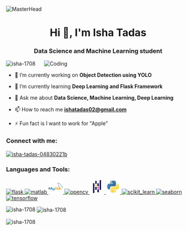 ![MasterHead](https://miro.medium.com/v2/resize:fit:1400/1*gsagUAsosx9prDBpilMDHw.gif)
<h1 align="center">Hi 👋, I'm Isha Tadas</h1>
<h3 align="center">Data Science and  Machine Learning student </h3>
<img align="right" alt="Coding" width="400" src="https://camo.githubusercontent.com/0f2df9c6430300192232520a10bc3f09066cee3c6f1205da8490ac2b1d69d9e5/68747470733a2f2f6d69722d73332d63646e2d63662e626568616e63652e6e65742f70726f6a6563745f6d6f64756c65732f646973702f3630313031343131363737303437352e363036386265666634363430612e676966">

<p align="left"> <img src="https://komarev.com/ghpvc/?username=isha-1708&label=Profile%20views&color=0e75b6&style=flat" alt="isha-1708" /> </p>

- 🔭 I’m currently working on **Object Detection using YOLO**

- 🌱 I’m currently learning **Deep Learning and Flask Framework**

- 💬 Ask me about **Data Science, Machine Learning, Deep Learning**

- 📫 How to reach me **ishatadas02@gmail.com**

- ⚡ Fun fact is I want to work for "Apple" 

<h3 align="left">Connect with me:</h3>
<p align="left">
<a href="https://linkedin.com/in/isha-tadas-04830221b" target="blank"><img align="center" src="https://raw.githubusercontent.com/rahuldkjain/github-profile-readme-generator/master/src/images/icons/Social/linked-in-alt.svg" alt="isha-tadas-04830221b" height="30" width="40" /></a>
</p>

<h3 align="left">Languages and Tools:</h3>
<p align="left"> <a href="https://flask.palletsprojects.com/" target="_blank" rel="noreferrer"> <img src="https://www.vectorlogo.zone/logos/pocoo_flask/pocoo_flask-icon.svg" alt="flask" width="40" height="40"/> </a> <a href="https://www.mathworks.com/" target="_blank" rel="noreferrer"> <img src="https://upload.wikimedia.org/wikipedia/commons/2/21/Matlab_Logo.png" alt="matlab" width="40" height="40"/> </a> <a href="https://www.mysql.com/" target="_blank" rel="noreferrer"> <img src="https://raw.githubusercontent.com/devicons/devicon/master/icons/mysql/mysql-original-wordmark.svg" alt="mysql" width="40" height="40"/> </a> <a href="https://opencv.org/" target="_blank" rel="noreferrer"> <img src="https://www.vectorlogo.zone/logos/opencv/opencv-icon.svg" alt="opencv" width="40" height="40"/> </a> <a href="https://pandas.pydata.org/" target="_blank" rel="noreferrer"> <img src="https://raw.githubusercontent.com/devicons/devicon/2ae2a900d2f041da66e950e4d48052658d850630/icons/pandas/pandas-original.svg" alt="pandas" width="40" height="40"/> </a> <a href="https://www.python.org" target="_blank" rel="noreferrer"> <img src="https://raw.githubusercontent.com/devicons/devicon/master/icons/python/python-original.svg" alt="python" width="40" height="40"/> </a> <a href="https://scikit-learn.org/" target="_blank" rel="noreferrer"> <img src="https://upload.wikimedia.org/wikipedia/commons/0/05/Scikit_learn_logo_small.svg" alt="scikit_learn" width="40" height="40"/> </a> <a href="https://seaborn.pydata.org/" target="_blank" rel="noreferrer"> <img src="https://seaborn.pydata.org/_images/logo-mark-lightbg.svg" alt="seaborn" width="40" height="40"/> </a> <a href="https://www.tensorflow.org" target="_blank" rel="noreferrer"> <img src="https://www.vectorlogo.zone/logos/tensorflow/tensorflow-icon.svg" alt="tensorflow" width="40" height="40"/> </a> </p>

<p><img align="left" src="https://github-readme-stats.vercel.app/api/top-langs?username=isha-1708&show_icons=true&locale=en&layout=compact" alt="isha-1708" /></p>

<p>&nbsp;<img align="center" src="https://github-readme-stats.vercel.app/api?username=isha-1708&show_icons=true&locale=en" alt="isha-1708" /></p>

<p><img align="center" src="https://github-readme-streak-stats.herokuapp.com/?user=isha-1708&" alt="isha-1708" /></p>
